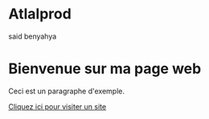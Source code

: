 # Atlalprod
said benyahya
<!DOCTYPE html>
<html lang="fr">
<head>
    <meta charset="UTF-8">
    <meta name="viewport" content="width=device-width, initial-scale=1.0">
    <title>Page Exemple</title>
</head>
<body>
    <h1>Bienvenue sur ma page web</h1>
    <p>Ceci est un paragraphe d'exemple.</p>
    <a href="https://www.example.com">Cliquez ici pour visiter un site</a>
</body>
</html>

